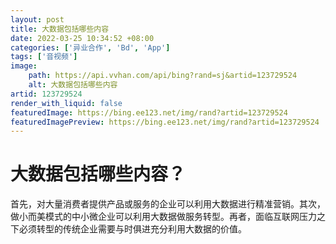 ```yaml
---
layout: post
title: 大数据包括哪些内容
date: 2022-03-25 10:34:52 +08:00
categories: ['异业合作', 'Bd', 'App']
tags: ['音视频']
image:
    path: https://api.vvhan.com/api/bing?rand=sj&artid=123729524
    alt: 大数据包括哪些内容
artid: 123729524
render_with_liquid: false
featuredImage: https://bing.ee123.net/img/rand?artid=123729524
featuredImagePreview: https://bing.ee123.net/img/rand?artid=123729524
---
```


# 大数据包括哪些内容？

首先，对大量消费者提供产品或服务的企业可以利用大数据进行精准营销。其次，做小而美模式的中小微企业可以利用大数据做服务转型。再者，面临互联网压力之下必须转型的传统企业需要与时俱进充分利用大数据的价值。